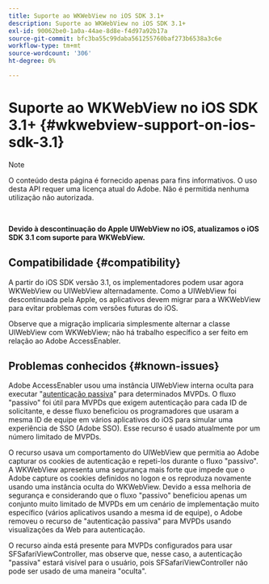 ```yaml
---
title: Suporte ao WKWebView no iOS SDK 3.1+
description: Suporte ao WKWebView no iOS SDK 3.1+
exl-id: 90062be0-1a0a-44ae-8d8e-f4d97a92b17a
source-git-commit: bfc3ba55c99daba561255760baf273b6538a3c6e
workflow-type: tm+mt
source-wordcount: '306'
ht-degree: 0%

---
```


# Suporte ao WKWebView no iOS SDK 3.1+ {#wkwebview-support-on-ios-sdk-3.1}

>[!NOTE]
>
>O conteúdo desta página é fornecido apenas para fins informativos. O uso desta API requer uma licença atual do Adobe. Não é permitida nenhuma utilização não autorizada.

</br>

**Devido à descontinuação do Apple UIWebView no iOS, atualizamos o iOS SDK 3.1 com suporte para WKWebView.**

## Compatibilidade {#compatibility}

A partir do iOS SDK versão 3.1, os implementadores podem usar agora WKWebView ou UIWebView alternadamente. Como a UIWebView foi descontinuada pela Apple, os aplicativos devem migrar para a WKWebView para evitar problemas com versões futuras do iOS.

Observe que a migração implicaria simplesmente alternar a classe UIWebView com WKWebView; não há trabalho específico a ser feito em relação ao Adobe AccessEnabler.

## Problemas conhecidos {#known-issues}

Adobe AccessEnabler usou uma instância UIWebView interna oculta para executar &quot;[autenticação passiva](/help/authentication/sso-passive-authn.md)&quot; para determinados MVPDs. O fluxo &quot;passivo&quot; foi útil para MVPDs que exigem autenticação para cada ID de solicitante, e desse fluxo beneficiou os programadores que usaram a mesma ID de equipe em vários aplicativos do iOS para simular uma experiência de SSO (Adobe SSO). Esse recurso é usado atualmente por um número limitado de MVPDs.

O recurso usava um comportamento do UIWebView que permitia ao Adobe capturar os cookies de autenticação e repeti-los durante o fluxo &quot;passivo&quot;. A WKWebView apresenta uma segurança mais forte que impede que o Adobe capture os cookies definidos no logon e os reproduza novamente usando uma instância oculta do WKWebView. Devido a essa melhoria de segurança e considerando que o fluxo &quot;passivo&quot; beneficiou apenas um conjunto muito limitado de MVPDs em um cenário de implementação muito específico (vários aplicativos usando a mesma id de equipe), o Adobe removeu o recurso de &quot;autenticação passiva&quot; para MVPDs usando visualizações da Web para autenticação.

O recurso ainda está presente para MVPDs configurados para usar SFSafariViewController, mas observe que, nesse caso, a autenticação &quot;passiva&quot; estará visível para o usuário, pois SFSafariViewController não pode ser usado de uma maneira &quot;oculta&quot;.

